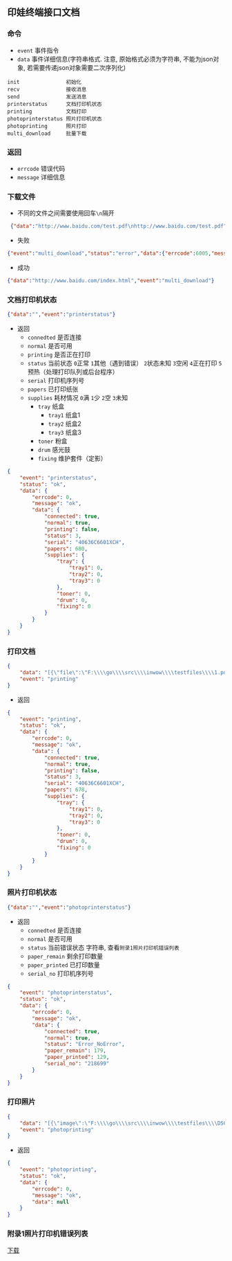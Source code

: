 印娃终端接口文档
--------

### 命令
- `event` 事件指令
- `data`  事件详细信息(字符串格式. 注意, 原始格式必须为字符串, 不能为json对象, 若需要传递json对象需要二次序列化)
```
init               初始化
recv               接收消息
send               发送消息
printerstatus      文档打印机状态
printing           文档打印
photoprinterstatus 照片打印机状态
photoprinting      照片打印
multi_download     批量下载
```

### 返回
- `errcode` 错误代码
- `message` 详细信息

### 下载文件
- 不同的文件之间需要使用回车`\n`隔开
```json
 {"data":"http://www.baidu.com/test.pdf\nhttp://www.baidu.com/test.pdf","event":"multi_download"}
```
- 失败
```json
{"event":"multi_download","status":"error","data":{"errcode":6005,"message":"网络文件获取失败","data":null}}
```
- 成功
```json
{"data":"http://www.baidu.com/index.html","event":"multi_download"}
```

### 文档打印机状态
```json
{"data":"","event":"printerstatus"}
```

- 返回
    - `connedted` 是否连接
    - `normal` 是否可用
    - `printing` 是否正在打印
    - `status` 当前状态 `0`正常 `1`其他（遇到错误） `2`状态未知 `3`空闲 `4`正在打印 `5`预热（处理打印队列或后台程序）
    - `serial` 打印机序列号
    - `papers` 已打印纸张
    - `supplies` 耗材情况 `0`满 `1`少 `2`空 `3`未知
        - `tray` 纸盒
            - `tray1` 纸盒1
            - `tray2` 纸盒2
            - `tray3` 纸盒3
        - `toner` 粉盒
        - `drum` 感光鼓
        - `fixing` 维护套件（定影）
```json
{
	"event": "printerstatus",
	"status": "ok",
	"data": {
		"errcode": 0,
		"message": "ok",
		"data": {
			"connected": true,
			"normal": true,
			"printing": false,
			"status": 3,
			"serial": "40636C6601XCH",
			"papers": 680,
			"supplies": {
				"tray": {
					"tray1": 0,
					"tray2": 0,
					"tray3": 0
				},
				"toner": 0,
				"drum": 0,
				"fixing": 0
			}
		}
	}
}
```
### 打印文档
```json
{
	"data": "[{\"file\":\"F:\\\\go\\\\src\\\\inwow\\\\testfiles\\\\1.pdf\",\"copies\":1,\"copies\":1,\"duplex\":1,\"from\":1,\"to\":2}]",
	"event": "printing"
}
```

- 返回
```json
{
	"event": "printing",
	"status": "ok",
	"data": {
		"errcode": 0,
		"message": "ok",
		"data": {
			"connected": true,
			"normal": true,
			"printing": false,
			"status": 3,
			"serial": "40636C6601XCH",
			"papers": 678,
			"supplies": {
				"tray": {
					"tray1": 0,
					"tray2": 0,
					"tray3": 0
				},
				"toner": 0,
				"drum": 0,
				"fixing": 0
			}
		}
	}
}
```

### 照片打印机状态
```json
{"data":"","event":"photoprinterstatus"}
```

- 返回
     - `connedted` 是否连接
     - `normal` 是否可用
     - `status` 当前错误状态 字符串, 查看`附录1照片打印机错误列表`
     - `paper_remain` 剩余打印数量
     - `paper_printed` 已打印数量
     - `serial_no` 打印机序列号

```json
{
	"event": "photoprinterstatus",
	"status": "ok",
	"data": {
		"errcode": 0,
		"message": "ok",
		"data": {
			"connected": true,
			"normal": true,
			"status": "Error_NoError",
			"paper_remain": 179,
			"paper_printed": 129,
			"serial_no": "218699"
		}
	}
}
```

### 打印照片
```json
{
	"data": "[{\"image\":\"F:\\\\go\\\\src\\\\inwow\\\\testfiles\\\\DSC01325.JPG\",\"copies\":1}]",
	"event": "photoprinting"
}
```

- 返回
```json
{
	"event": "photoprinting",
	"status": "ok",
	"data": {
		"errcode": 0,
		"message": "ok",
		"data": null
	}
}
```

### 附录1照片打印机错误列表
[下载](Errors.pdf)